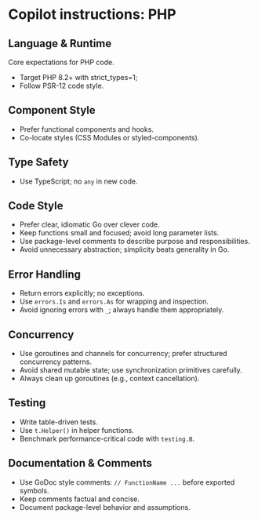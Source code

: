 # Copilot instructions: PHP

<!-- generated by ai-instructions-pilot: sets: php, react, go -->

## Language & Runtime

Core expectations for PHP code.

- Target PHP 8.2+ with strict_types=1;
- Follow PSR-12 code style.

## Component Style

- Prefer functional components and hooks.
- Co-locate styles (CSS Modules or styled-components).

## Type Safety

- Use TypeScript; no `any` in new code.

## Code Style

- Prefer clear, idiomatic Go over clever code.
- Keep functions small and focused; avoid long parameter lists.
- Use package-level comments to describe purpose and responsibilities.
- Avoid unnecessary abstraction; simplicity beats generality in Go.

## Error Handling

- Return errors explicitly; no exceptions.
- Use `errors.Is` and `errors.As` for wrapping and inspection.
- Avoid ignoring errors with `_`; always handle them appropriately.

## Concurrency

- Use goroutines and channels for concurrency; prefer structured concurrency patterns.
- Avoid shared mutable state; use synchronization primitives carefully.
- Always clean up goroutines (e.g., context cancellation).

## Testing

- Write table-driven tests.
- Use `t.Helper()` in helper functions.
- Benchmark performance-critical code with `testing.B`.

## Documentation & Comments

- Use GoDoc style comments: `// FunctionName ...` before exported symbols.
- Keep comments factual and concise.
- Document package-level behavior and assumptions.

